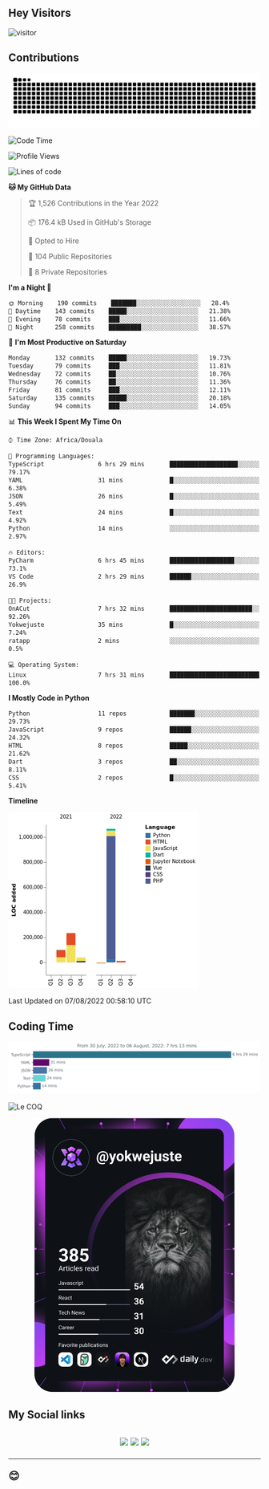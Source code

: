 ## Hey Visitors
![visitor](https://profile-counter.glitch.me/yokwejuste/count.svg)

## Contributions
<p align="center">
  <img src="https://raw.githubusercontent.com/yokwejuste/yokwejuste/output/github-contribution-grid-snake.svg" />
</p>

<!--START_SECTION:waka-->
![Code Time](http://img.shields.io/badge/Code%20Time-1%2C009%20hrs%2038%20mins-blue)

![Profile Views](http://img.shields.io/badge/Profile%20Views-191-blue)

![Lines of code](https://img.shields.io/badge/From%20Hello%20World%20I%27ve%20Written-1%20Million%20lines%20of%20code-blue)

**🐱 My GitHub Data** 

> 🏆 1,526 Contributions in the Year 2022
 > 
> 📦 176.4 kB Used in GitHub's Storage 
 > 
> 💼 Opted to Hire
 > 
> 📜 104 Public Repositories 
 > 
> 🔑 8 Private Repositories  
 > 
**I'm a Night 🦉** 

```text
🌞 Morning    190 commits    ███████░░░░░░░░░░░░░░░░░░   28.4% 
🌆 Daytime    143 commits    █████░░░░░░░░░░░░░░░░░░░░   21.38% 
🌃 Evening    78 commits     ███░░░░░░░░░░░░░░░░░░░░░░   11.66% 
🌙 Night      258 commits    █████████░░░░░░░░░░░░░░░░   38.57%

```
📅 **I'm Most Productive on Saturday** 

```text
Monday       132 commits    █████░░░░░░░░░░░░░░░░░░░░   19.73% 
Tuesday      79 commits     ███░░░░░░░░░░░░░░░░░░░░░░   11.81% 
Wednesday    72 commits     ██░░░░░░░░░░░░░░░░░░░░░░░   10.76% 
Thursday     76 commits     ██░░░░░░░░░░░░░░░░░░░░░░░   11.36% 
Friday       81 commits     ███░░░░░░░░░░░░░░░░░░░░░░   12.11% 
Saturday     135 commits    █████░░░░░░░░░░░░░░░░░░░░   20.18% 
Sunday       94 commits     ███░░░░░░░░░░░░░░░░░░░░░░   14.05%

```


📊 **This Week I Spent My Time On** 

```text
⌚︎ Time Zone: Africa/Douala

💬 Programming Languages: 
TypeScript               6 hrs 29 mins       ███████████████████░░░░░░   79.17% 
YAML                     31 mins             █░░░░░░░░░░░░░░░░░░░░░░░░   6.38% 
JSON                     26 mins             █░░░░░░░░░░░░░░░░░░░░░░░░   5.49% 
Text                     24 mins             █░░░░░░░░░░░░░░░░░░░░░░░░   4.92% 
Python                   14 mins             ░░░░░░░░░░░░░░░░░░░░░░░░░   2.97%

🔥 Editors: 
PyCharm                  6 hrs 45 mins       ██████████████████░░░░░░░   73.1% 
VS Code                  2 hrs 29 mins       ██████░░░░░░░░░░░░░░░░░░░   26.9%

🐱‍💻 Projects: 
OnACut                   7 hrs 32 mins       ███████████████████████░░   92.26% 
Yokwejuste               35 mins             █░░░░░░░░░░░░░░░░░░░░░░░░   7.24% 
ratapp                   2 mins              ░░░░░░░░░░░░░░░░░░░░░░░░░   0.5%

💻 Operating System: 
Linux                    7 hrs 31 mins       █████████████████████████   100.0%

```

**I Mostly Code in Python** 

```text
Python                   11 repos            ███████░░░░░░░░░░░░░░░░░░   29.73% 
JavaScript               9 repos             ██████░░░░░░░░░░░░░░░░░░░   24.32% 
HTML                     8 repos             █████░░░░░░░░░░░░░░░░░░░░   21.62% 
Dart                     3 repos             ██░░░░░░░░░░░░░░░░░░░░░░░   8.11% 
CSS                      2 repos             █░░░░░░░░░░░░░░░░░░░░░░░░   5.41%

```


**Timeline**

![Chart not found](https://raw.githubusercontent.com/yokwejuste/yokwejuste/master/charts/bar_graph.png) 


 Last Updated on 07/08/2022 00:58:10 UTC
<!--END_SECTION:waka-->

## Coding Time

[![wakatime-stats](https://github.com/yokwejuste/yokwejuste/blob/master/images/stat.svg)](https://wakatime.com/@yokwejuste)

![Le COQ](https://metrics.lecoq.io/yokwejuste/)
<p align="center">
  <a href="#"><img src="https://github.com/yokwejuste/yokwejuste/blob/master/devcard.svg" width="400" alt="Yonkeu K. Steve's Dev Card"/></a>
</p>
<h2>My Social links<h2>
<p align="center">
  <a href="https://twitter.com/yokwejuste"><img src="https://img.shields.io/badge/twitter-%231DA1F2.svg?style=for-the-badge&logo=Twitter&logoColor=white"></a>
  <a href="https://linkedin.com/in/yokwejuste"><img src="https://img.shields.io/badge/linkedin-%230077B5.svg?style=for-the-badge&logo=linkedin&logoColor=white"></a>
  <a href="https://instagram.com/yokwejuste0"><img src="https://img.shields.io/badge/instagram-%23E4405F.svg?style=for-the-badge&logo=Instagram&logoColor=white"></a>
</p>
<hr>
😊
